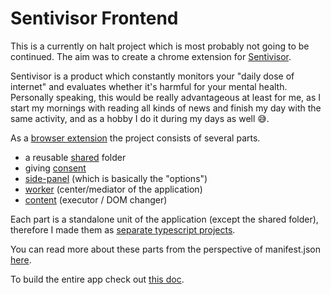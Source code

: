 # Sentivisor Frontend

This is a currently on halt project which is most probably not going to be continued.
The aim was to create a chrome extension for [Sentivisor](https://sentivisor.com/).

Sentivisor is a product which constantly monitors your "daily dose of internet" and evaluates whether it's harmful for your mental health.
Personally speaking, this would be really advantageous at least for me, as I start my mornings with reading all kinds of news and finish my day with the same activity, and as a hobby I do it during my days as well 😅.

As a [browser extension](https://developer.mozilla.org/en-US/docs/Mozilla/Add-ons/WebExtensions) the project consists of several parts.
- a reusable [shared](./docs/shared-unit.md) folder
- giving [consent](./docs/consent-unit.md)
- [side-panel](./docs/side-panel-unit.md) (which is basically the "options")
- [worker](./docs/worker-unit.md) (center/mediator of the application)
- [content](./docs/content-unit.md) (executor / DOM changer)

Each part is a standalone unit of the application (except the shared folder), therefore I made them as [separate typescript projects](https://www.typescriptlang.org/docs/handbook/project-references.html).

You can read more about these parts from the perspective of manifest.json [here](https://developer.mozilla.org/en-US/docs/Mozilla/Add-ons/WebExtensions/Anatomy_of_a_WebExtension).

To build the entire app check out [this doc](./docs/build-entire-app.md).